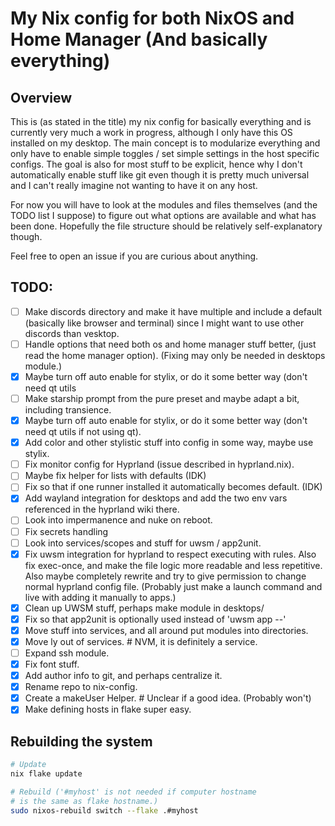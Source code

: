 # My Nix config for both NixOS and Home Manager (And basically everything)

## Overview

This is (as stated in the title) my nix config for basically everything and is currently very much a work in progress, although
I only have this OS installed on my desktop. The main concept is to modularize everything and only have to enable simple toggles
/ set simple settings in the host specific configs. The goal is also for most stuff to be explicit, hence why I don't
automatically enable stuff like git even though it is pretty much universal and I can't really imagine not wanting to have it on
any host.

For now you will have to look at the modules and files themselves (and the TODO list I suppose) to figure out what options are
available and what has been done. Hopefully the file structure should be relatively self-explanatory though. 

Feel free to open an issue if you are curious about anything.

## TODO:

- [ ] Make discords directory and make it have multiple and include a default (basically like browser and terminal)
since I might want to use other discords than vesktop.
- [ ] Handle options that need both os and home manager stuff better, (just read the home manager option).
(Fixing may only be needed in desktops module.)
- [x] Maybe turn off auto enable for stylix, or do it some better way (don't need qt utils
- [ ] Make starship prompt from the pure preset and maybe adapt a bit, including transience.
- [x] Maybe turn off auto enable for stylix, or do it some better way (don't need qt utils
if not using qt).
- [x] Add color and other stylistic stuff into config in some way, maybe use stylix.
- [ ] Fix monitor config for Hyprland (issue described in hyprland.nix).
- [ ] Maybe fix helper for lists with defaults (IDK)
- [ ] Fix so that if one runner installed it automatically becomes default. (IDK)
- [x] Add wayland integration for desktops and add the two env vars
 referenced in the hyprland wiki there.
- [ ] Look into impermanence and nuke on reboot.
- [ ] Fix secrets handling
- [ ] Look into services/scopes and stuff for uwsm / app2unit.
- [x] Fix uwsm integration for hyprland to respect executing with rules. Also fix exec-once, and make the file logic more readable and less repetitive.
Also maybe completely rewrite and try to give permission to change normal hyprland config file.
(Probably just make a launch command and live with adding it manually to apps.)
- [x] Clean up UWSM stuff, perhaps make module in desktops/
- [x] Fix so that app2unit is optionally used instead of 'uwsm app --'
- [x] Move stuff into services, and all around put modules into directories.
- [x] Move ly out of services. # NVM, it is definitely a service.
- [ ] Expand ssh module.
- [x] Fix font stuff.
- [x] Add author info to git, and perhaps centralize it.
- [x] Rename repo to nix-config.
- [x] Create a makeUser Helper. # Unclear if a good idea. (Probably won't)
- [x] Make defining hosts in flake super easy.

## Rebuilding the system

```sh
# Update
nix flake update

# Rebuild ('#myhost' is not needed if computer hostname
# is the same as flake hostname.)
sudo nixos-rebuild switch --flake .#myhost
```
